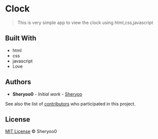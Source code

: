# Clock

> This is very simple app to view the clock using html,css,javascript

## Built With

* html 
* css
* javascript 
* Love

## Authors

* **Sheryoo0** - *Initial work* - [Sheryoo](https://github.com/Sheryoo)

See also the list of [contributors](https://github.com/clock/contributors) who participated in this project.

## License

[MIT License](https://andreasonny.mit-license.org/2019) © Sheryoo0
